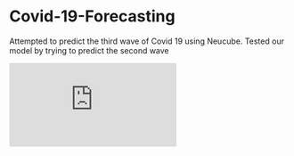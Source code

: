 # Covid-19-Forecasting
Attempted to predict the third wave of Covid 19 using Neucube. Tested our model by trying to predict the second wave

<embed src="https://drive.google.com/viewerng/
viewer?embedded=true&url=https://github.com/Qarthak/Covid-19-Forecasting/raw/master/Covid_19_Data_Forecasting_using_Neucube.pdf" type='application/pdf'>

